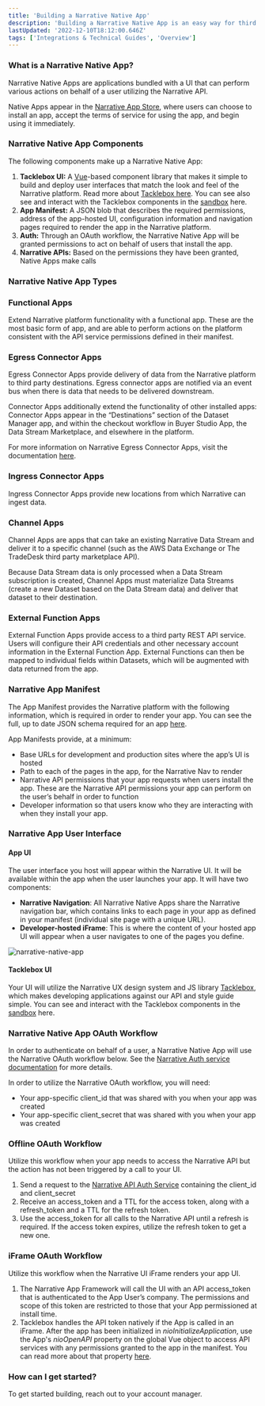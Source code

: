 ```yaml
---
title: 'Building a Narrative Native App'
description: 'Building a Narrative Native App is an easy way for third party developers to extend the capabilities of the Narrative platform'
lastUpdated: '2022-12-10T18:12:00.646Z'
tags: ['Integrations & Technical Guides', 'Overview']
---
```

### What is a Narrative Native App?

Narrative Native Apps are applications bundled with a UI that can perform various actions on behalf of a user utilizing the Narrative API.

Native Apps appear in the [Narrative App Store](https://app.narrative.io/apps), where users can choose to install an app, accept the terms of service for using the app, and begin using it immediately.

### Narrative Native App Components

The following components make up a Narrative Native App:

1.  **Tacklebox UI:** A [Vue](https://vuejs.org/)\-based component library that makes it simple to build and deploy user interfaces that match the look and feel of the Narrative platform. Read more about [Tacklebox here](https://github.com/narrative-io/tackle-box). You can see also see and interact with the Tacklebox components in the [sandbox](https://codesandbox.io/s/github/narrative-io/narrative-tacklebox-sandbox) here.
2.  **App Manifest:** A JSON blob that describes the required permissions, address of the app-hosted UI, configuration information and navigation pages required to render the app in the Narrative platform.
3.  **Auth:** Through an OAuth workflow, the Narrative Native App will be granted permissions to act on behalf of users that install the app.
4.  **Narrative APIs:** Based on the permissions they have been granted, Native Apps make calls

### Narrative Native App Types

### Functional Apps

Extend Narrative platform functionality with a functional app. These are the most basic form of app, and are able to perform actions on the platform consistent with the API service permissions defined in their manifest.

### Egress Connector Apps

Egress Connector Apps provide delivery of data from the Narrative platform to third party destinations. Egress connector apps are notified via an event bus when there is data that needs to be delivered downstream.

Connector Apps additionally extend the functionality of other installed apps: Connector Apps appear in the “Destinations” section of the Dataset Manager app, and within the checkout workflow in Buyer Studio App, the Data Stream Marketplace, and elsewhere in the platform.

For more information on Narrative Egress Connector Apps, visit the documentation [here](https://www.notion.so/Building-a-Narrative-Egress-Connector-Native-App-32c8b502f2664133b5708d44bdaefca8).

### Ingress Connector Apps

Ingress Connector Apps provide new locations from which Narrative can ingest data.

### Channel Apps

Channel Apps are apps that can take an existing Narrative Data Stream and deliver it to a specific channel (such as the AWS Data Exchange or The TradeDesk third party marketplace API).

Because Data Stream data is only processed when a Data Stream subscription is created, Channel Apps must materialize Data Streams (create a new Dataset based on the Data Stream data) and deliver that dataset to their destination.

### External Function Apps

External Function Apps provide access to a third party REST API service. Users will configure their API credentials and other necessary account information in the External Function App. External Functions can then be mapped to individual fields within Datasets, which will be augmented with data returned from the app.

### Narrative App Manifest

The App Manifest provides the Narrative platform with the following information, which is required in order to render your app. You can see the full, up to date JSON schema required for an app [here](https://json-schemas.narrative.dev/v1/app_manifest_schema.json).

App Manifests provide, at a minimum:

*   Base URLs for development and production sites where the app’s UI is hosted
*   Path to each of the pages in the app, for the Narrative Nav to render
*   Narrative API permissions that your app requests when users install the app. These are the Narrative API permissions your app can perform on the user’s behalf in order to function
*   Developer information so that users know who they are interacting with when they install your app.

### Narrative App User Interface

#### **App UI**

The user interface you host will appear within the Narrative UI. It will be available within the app when the user launches your app. It will have two components:

*   **Narrative Navigation**: All Narrative Native Apps share the Narrative navigation bar, which contains links to each page in your app as defined in your manifest (individual site page with a unique URL).
*   **Developer-hosted iFrame**: This is where the content of your hosted app UI will appear when a user navigates to one of the pages you define.

![narrative-native-app](https://solutions.narrative.io/hubfs/narrative-native-app.png)

#### Tacklebox UI

Your UI will utilize the Narrative UX design system and JS library [Tacklebox](http://narrative.pizza/tacklebox), which makes developing applications against our API and style guide simple. You can see and interact with the Tacklebox components in the [sandbox](https://codesandbox.io/s/github/narrative-io/narrative-tacklebox-sandbox) here.

### Narrative Native App OAuth Workflow

In order to authenticate on behalf of a user, a Narrative Native App will use the Narrative OAuth workflow below. See the [Narrative Auth service documentation](https://api.narrative.dev/#tag/Auth/paths/~1oauth~1token/post) for more details.

In order to utilize the Narrative OAuth workflow, you will need:

*   Your app-specific client\_id that was shared with you when your app was created
*   Your app-specific client\_secret that was shared with you when your app was created

### Offline OAuth Workflow

Utilize this workflow when your app needs to access the Narrative API but the action has not been triggered by a call to your UI.

1.  Send a request to the [Narrative API Auth Service](https://api.narrative.dev/#tag/Auth/paths/~1oauth~1token/post) containing the client\_id and client\_secret
2.  Receive an access\_token and a TTL for the access token, along with a refresh\_token and a TTL for the refresh token.
3.  Use the access\_token for all calls to the Narrative API until a refresh is required. If the access token expires, utilize the refresh token to get a new one.

### iFrame OAuth Workflow

Utilize this workflow when the Narrative UI iFrame renders your app UI.

1.  The Narrative App Framework will call the UI with an API access\_token that is authenticated to the App User’s company. The permissions and scope of this token are restricted to those that your App permissioned at install time.
2.  Tacklebox handles the API token natively if the App is called in an iFrame. After the app has been initialized in _nioInitializeApplication_, use the App's _nioOpenAPI_ property on the global Vue object to access API services with any permissions granted to the app in the manifest. You can read more about that property [here](https://docs.narrative.dev/tacklebox/bootstrap/open-api.html).

### How can I get started?

To get started building, reach out to your account manager.
